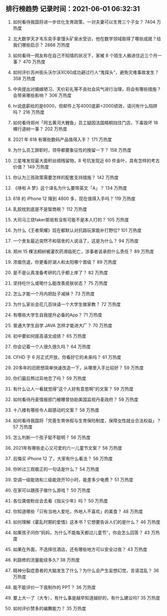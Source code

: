 
## 排行榜趋势 记录时间：2021-06-01 06:32:31
  
  1. 如何看待我国将进一步优化生育政策，一对夫妻可以生育三个子女？ 7404 万热度
    
  2. 北大数学天才韦东奕手拿馒头矿泉水受访，他在数学领域取得了哪些成就？给我们哪些启示？ 2868 万热度
    
  3. 如何看待一网友称在自己不知情的状况下，家被 8 个陌生人搬进住近三个月一事？ 470 万热度
    
  4. 如何评价苏州街头沃尔沃XC60成功避过行人“鬼探头”，避免灾难事故发生？ 358 万热度
    
  5. 中央提出对婚嫁陋习、天价彩礼等不良社会风气进行治理，将会有哪些措施？会带来哪些影响？ 306 万热度
    
  6. hr说底薪给的是6000，但邮件上写4000底薪+2000绩效，请问有什么陷阱吗？ 216 万热度
    
  7. 如何看待郑州「阿五黄河大鲤鱼」员工疑因法国梧桐挡住门店，下毒毁坏 18 棵行道树一事？ 202 万热度
    
  8. 2021 年 618 有哪些数码产品值得入手？ 171 万热度
    
  9. 为什么员工辞职时，领导都要象征性的挽留一下？ 158 万热度
    
  10. 三星堆发现最大面积丝绸残留物，8 号坑发现近 60 件金叶，具有怎样的考古价值？ 149 万热度
    
  11. 你认为三孩政策需要怎样的配套支持措施？ 142 万热度
    
  12. 《哆啦 A 梦》这个译名为什么要带英文「A」？ 134 万热度
    
  13. 618 的 iPhone 12 降到 4800 多，现在值得入手吗？ 119 万热度
    
  14. 乳胶枕到底是不是智商税？ 112 万热度
    
  15. 大司马三烧faker那局有没有可能不是本人打的？ 105 万热度
    
  16. 为什么《王者荣耀》现在都默认对抗路玩家能补打野位? 101 万热度
    
  17. 一个舍友最近突然不和宿舍的人说话了，这是为什么？ 94 万热度
    
  18. 郑州 15 棵法桐树被灌农药濒临死亡，涉事者该承担什么责任？ 89 万热度
    
  19. 浓眉伤退，你更看好湖人和太阳哪个晋级？ 89 万热度
    
  20. 是不是认真准备考研的几乎都上岸了？ 82 万热度
    
  21. 坚持吃什么或喝什么能改善皮肤状态？ 75 万热度
    
  22. 怎么才能一个月内把肚子减掉？ 73 万热度
    
  23. 为什么家长会花几百块请一个大学生做家教？ 72 万热度
    
  24. 有哪些大学生自我提升必备的App？ 71 万热度
    
  25. 普通大学生自学 JAVA 怎样才能进大厂？ 70 万热度
    
  26. 初中要如何提高语文成绩？ 65 万热度
    
  27. 你会记着一个人很久很久吗？ 64 万热度
    
  28. CFHD 于 6 月正式开放，你看好它的未来吗？ 61 万热度
    
  29. 20多年的旧房想简单快速改造一下，从哪里入手比较好？ 59 万热度
    
  30. 你们最后熬过异地恋了吗？ 59 万热度
    
  31. 有什么让人一看就觉得“这个人好有意思啊”的文案？ 59 万热度
    
  32. 如何看待丹麦情报部门被曝曾协助美国监视丹麦政府？ 59 万热度
    
  33. 十八楼有哪些令人超感动的文案？ 58 万热度
    
  34. 如何看待我国将「完善生育休假与生育保险制度，保障女性就业合法权益」？ 57 万热度
    
  35. 怎么判断一个孩子聪不聪明？ 56 万热度
    
  36. 2021年有哪些走心又可爱的六一儿童节文案？ 56 万热度
    
  37. 后悔买 iPhone 12 了，大家有什么看法？ 56 万热度
    
  38. 你听过三观极正的一句话是什么？ 54 万热度
    
  39. 空调一级能效和三级能效开10小时，能差多少电费？ 51 万热度
    
  40. 在家可以跟孩子做什么游戏？ 50 万热度
    
  41. 各位龚俊粉丝会去看《指尖少年》吗？ 50 万热度
    
  42. 你知道哪些「只有当地人爱吃，外地人不喜欢」的美食？ 48 万热度
    
  43. 如何理解《霍乱时期的爱情》这本书？它想要告诉人们的是什么？ 46 万热度
    
  44. 如果孩子问你“妈妈，为什么不能每天都过儿童节”，你会怎么回答？ 43 万热度
    
  45. 如果在外面，不选择住酒店，还有哪些地方可以安全过夜？ 43 万热度
    
  46. 利路修的流量能续多久? 38 万热度
    
  47. 精神分裂症患者的大脑发生了什么？为什么会产生妄想幻觉，言语混乱？ 36 万热度
    
  48. 能不能评价一下我制作的 PPT？ 36 万热度
    
  49. 要上大一了（大专），有什么事是越早知道越好的，有什么建议吗? 35 万热度
    
  50. 如何评价赞多的编舞能力？ 35 万热度
    